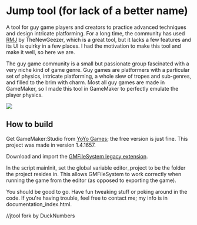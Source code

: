 Jump tool (for lack of a better name)
===

A tool for guy game players and creators to practice advanced techniques and design intricate platforming. For a long time, the community has used <a href="http://delicious-fruit.com/ratings/game_details.php?id=12455">RMJ</a> by TheNewGeezer, which is a great tool, but it lacks a few features and its UI is quirky in a few places. I had the motivation to make this tool and make it well, so here we are.

The guy game community is a small but passionate group fascinated with a very niche kind of game genre. Guy games are platformers with a particular set of physics, intricate platforming, a whole slew of tropes and sub-genres, and filled to the brim with charm. Most all guy games are made in GameMaker, so I made this tool in GameMaker to perfectly emulate the player physics.

![](http://i.imgur.com/nhoLqV1.png)

How to build
---
Get GameMaker:Studio from <a href="http://www.yoyogames.com/">YoYo Games</a>; the free version is just fine. This project was made in version 1.4.1657.

Download and import the <a href="http://gmc.yoyogames.com/index.php?showtopic=567528">GMFileSystem legacy extension</a>.

In the script mainInit, set the global variable editor_project to be the folder the project resides in. This allows GMFileSystem to work correctly when running the game from the editor (as opposed to exporting the game).

You should be good to go. Have fun tweaking stuff or poking around in the code. If you're having trouble, feel free to contact me; my info is in documentation_index.html.

//jtool fork by DuckNumbers
